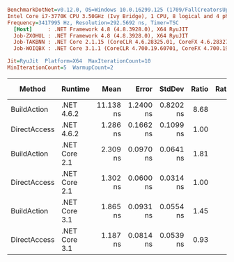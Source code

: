 ``` ini

BenchmarkDotNet=v0.12.0, OS=Windows 10.0.16299.125 (1709/FallCreatorsUpdate/Redstone3)
Intel Core i7-3770K CPU 3.50GHz (Ivy Bridge), 1 CPU, 8 logical and 4 physical cores
Frequency=3417995 Hz, Resolution=292.5692 ns, Timer=TSC
  [Host]     : .NET Framework 4.8 (4.8.3928.0), X64 RyuJIT
  Job-ZXOHUL : .NET Framework 4.8 (4.8.3928.0), X64 RyuJIT
  Job-TAKBNN : .NET Core 2.1.15 (CoreCLR 4.6.28325.01, CoreFX 4.6.28327.02), X64 RyuJIT
  Job-WOIQBX : .NET Core 3.1.1 (CoreCLR 4.700.19.60701, CoreFX 4.700.19.60801), X64 RyuJIT

Jit=RyuJit  Platform=X64  MaxIterationCount=10  
MinIterationCount=5  WarmupCount=2  

```
|       Method |       Runtime |      Mean |     Error |    StdDev | Ratio | RatioSD | Gen 0 | Gen 1 | Gen 2 | Allocated |
|------------- |-------------- |----------:|----------:|----------:|------:|--------:|------:|------:|------:|----------:|
|  BuildAction |    .NET 4.6.2 | 11.138 ns | 1.2400 ns | 0.8202 ns |  8.68 |    0.39 |     - |     - |     - |         - |
| DirectAccess |    .NET 4.6.2 |  1.286 ns | 0.1662 ns | 0.1099 ns |  1.00 |    0.00 |     - |     - |     - |         - |
|  BuildAction | .NET Core 2.1 |  2.309 ns | 0.0970 ns | 0.0641 ns |  1.81 |    0.19 |     - |     - |     - |         - |
| DirectAccess | .NET Core 2.1 |  1.302 ns | 0.0600 ns | 0.0314 ns |  1.00 |    0.10 |     - |     - |     - |         - |
|  BuildAction | .NET Core 3.1 |  1.865 ns | 0.0931 ns | 0.0554 ns |  1.45 |    0.15 |     - |     - |     - |         - |
| DirectAccess | .NET Core 3.1 |  1.187 ns | 0.0814 ns | 0.0539 ns |  0.93 |    0.09 |     - |     - |     - |         - |
